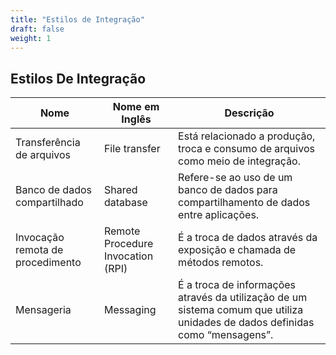 ```yaml
---
title: "Estilos de Integração"
draft: false
weight: 1
---
```


## Estilos De Integração

| Nome | Nome em Inglês | Descrição |
|------|----------------|-----------|
| Transferência de arquivos | File transfer | Está relacionado a produção, troca e consumo de arquivos como meio de integração. |
| Banco de dados compartilhado | Shared database | Refere-se ao uso de um banco de dados para compartilhamento de dados entre aplicações. |
| Invocação remota de procedimento | Remote Procedure Invocation (RPI) | É a troca de dados através da exposição e chamada de métodos remotos. |
| Mensageria | Messaging | É a troca de informações através da utilização de um sistema comum que utiliza unidades de dados definidas como  “mensagens”. |